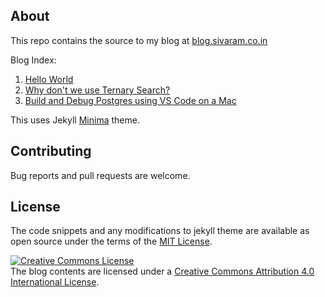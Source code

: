 ## About
This repo contains the source to my blog at [blog.sivaram.co.in](https://blog.sivaram.co.in)

Blog Index:
1. [Hello World](https://blog.sivaram.co.in/2022/07/24/hello-world.html)
2. [Why don't we use Ternary Search?](https://blog.sivaram.co.in/2022/07/30/ternary-search.html)
3. [Build and Debug Postgres using VS Code on a Mac](https://blog.sivaram.co.in/2022/09/25/debugging-postgres-on-m1-mac.html)

This uses Jekyll [Minima](https://github.com/jekyll/minima) theme.

## Contributing
Bug reports and pull requests are welcome.

## License
The code snippets and any modifications to jekyll theme are available as open source under the terms of the [MIT License](http://opensource.org/licenses/MIT).

<a rel="license" href="http://creativecommons.org/licenses/by/4.0/"><img alt="Creative Commons License" style="border-width:0" src="https://i.creativecommons.org/l/by/4.0/88x31.png" /></a><br />The blog contents are licensed under a <a rel="license" href="http://creativecommons.org/licenses/by/4.0/">Creative Commons Attribution 4.0 International License</a>.